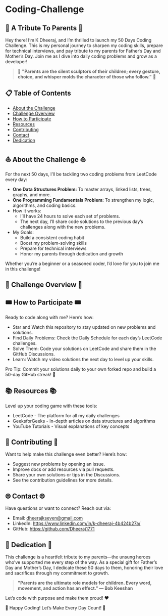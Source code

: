 # Coding-Challenge
<h2> 🚀 A Tribute To Parents 🚀 </h2>
<p> Hey there! I’m K Dheeraj, and I’m thrilled to launch my 50 Days Coding Challenge. This is my personal journey to sharpen my coding skills, prepare for technical interviews, and pay tribute to my parents for Father’s Day and Mother’s Day. Join me as I dive into daily coding problems and grow as a developer! </p>


> 🌟 **"Parents are the silent sculptors of their children; every gesture, choice, and whisper molds the character of those who follow."** 🌟


## 📋 Table of Contents
- [About the Challenge](#about-the-challenge)
- [Challenge Overview](#challenge-overview)
- [How to Participate](#how-to-participate)
- [Resources](#resources)
- [Contributing](#contributing)
- [Contact](#contact)
- [Dedication](#dedication)

## ⛵ About the Challenge ⛵
For the next 50 days, I’ll be tackling two coding problems from LeetCode every day:
- **One Data Structures Problem:** To master arrays, linked lists, trees, graphs, and more.
- **One Programming Fundamentals Problem:** To strengthen my logic, algorithms, and coding basics.
- How it works:
    - I’ll have 24 hours to solve each set of problems.
    - The next day, I’ll share code solutions to the previous day’s challenges along with the new problems.
- My Goals:
  - Build a consistent coding habit
  - Boost my problem-solving skills
  - Prepare for technical interviews
  - Honor my parents through dedication and growth
<p> Whether you’re a beginner or a seasoned coder, I’d love for you to join me in this challenge! </p>

## 🎯 Challenge Overview 🎯

## 🎟 How to Participate 🎟
Ready to code along with me? Here’s how:
- Star and Watch this repository to stay updated on new problems and solutions.
- Find Daily Problems: Check the Daily Schedule for each day’s LeetCode challenges.
- Solve Them: Code your solutions on LeetCode and share them in the GitHub Discussions.
- Learn: Watch my video solutions the next day to level up your skills.
<p> Pro Tip: Commit your solutions daily to your own forked repo and build a 50-day GitHub streak! 🌟 </p>

## 📚 Resources 📚
Level up your coding game with these tools:
- LeetCode - The platform for all my daily challenges
- GeeksforGeeks - In-depth articles on data structures and algorithms
- YouTube Tutorials - Visual explanations of key concepts

## 🤝 Contributing 🤝
Want to help make this challenge even better? Here’s how:
- Suggest new problems by opening an issue.
- Improve docs or add resources via pull requests.
- Share your own solutions or tips in the Discussions.
- See the contribution guidelines for more details.

## 🌐 Contact 🌐
Have questions or want to connect? Reach out via:
- Email: dheerajkseven@gmail.com
- LinkedIn: https://www.linkedin.com/in/k-dheeraj-4b424b27a/
- GitHub: https://github.com/Dheeraj1771

## 🙌 Dedication 🙌
This challenge is a heartfelt tribute to my parents—the unsung heroes who’ve supported me every step of the way. As a special gift for Father’s Day and Mother’s Day, I dedicate these 50 days to them, honoring their love and sacrifices through my commitment to growth.

> **"Parents are the ultimate role models for children. Every word, movement, and action has an effect." — Bob Keeshan**

Let’s code with purpose and make them proud! ❤️

🎉 Happy Coding! Let’s Make Every Day Count! 🎉
